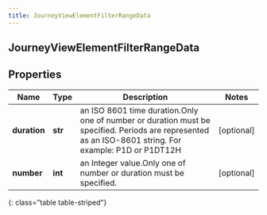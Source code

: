 ```yaml
---
title: JourneyViewElementFilterRangeData
---
```

## JourneyViewElementFilterRangeData

## Properties

|Name | Type | Description | Notes|
|------------ | ------------- | ------------- | -------------|
| **duration** | **str** | an ISO 8601 time duration.Only one of number or duration must be specified. Periods are represented as an ISO-8601 string. For example: P1D or P1DT12H | [optional] |
| **number** | **int** | an Integer value.Only one of number or duration must be specified. | [optional] |
{: class="table table-striped"}


